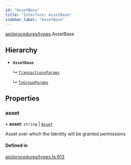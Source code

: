 ```yaml
---
id: "AssetBase"
title: "Interface: AssetBase"
sidebar_label: "AssetBase"
---
```


[api/procedures/types](../../../../../modules/API/Procedures/Types/Types.md).AssetBase

## Hierarchy

- **`AssetBase`**

  ↳ [`TransactionsParams`](../TransactionsParams/TransactionsParams.md)

  ↳ [`TxGroupParams`](../TxGroupParams/TxGroupParams.md)

## Properties

### asset

• **asset**: `string` \| [`Asset`](../../../../../classes/API/Entities/Asset/Asset.md)

Asset over which the Identity will be granted permissions

#### Defined in

[api/procedures/types.ts:913](https://github.com/PolymeshAssociation/polymesh-sdk/blob/5a778578/src/api/procedures/types.ts#L913)
